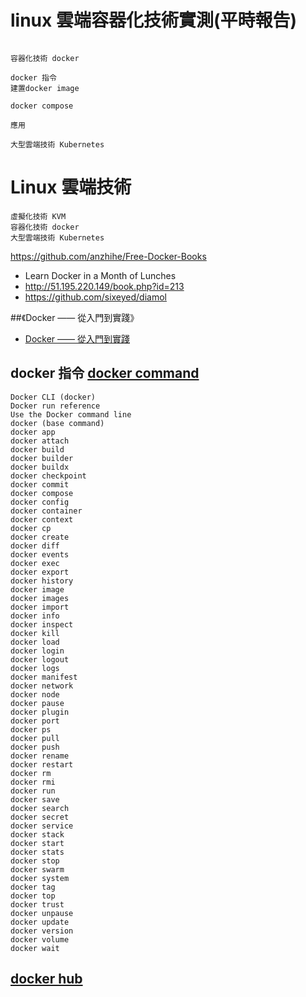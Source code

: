 # linux 雲端容器化技術實測(平時報告)
```

容器化技術 docker

docker 指令
建置docker image

docker compose

應用
```

```
大型雲端技術 Kubernetes

```
# Linux 雲端技術
```
虛擬化技術 KVM
容器化技術 docker
大型雲端技術 Kubernetes
```

https://github.com/anzhihe/Free-Docker-Books

- Learn Docker in a Month of Lunches
- http://51.195.220.149/book.php?id=213
- https://github.com/sixeyed/diamol


##《Docker —— 從入門到實踐》

- [Docker —— 從入門到實踐](https://philipzheng.gitbook.io/docker_practice/)


## docker 指令 [docker command](https://docs.docker.com/engine/reference/commandline/cli/)
```
Docker CLI (docker)
Docker run reference
Use the Docker command line
docker (base command)
docker app
docker attach
docker build
docker builder
docker buildx
docker checkpoint
docker commit
docker compose
docker config
docker container
docker context
docker cp
docker create
docker diff
docker events
docker exec
docker export
docker history
docker image
docker images
docker import
docker info
docker inspect
docker kill
docker load
docker login
docker logout
docker logs
docker manifest
docker network
docker node
docker pause
docker plugin
docker port
docker ps
docker pull
docker push
docker rename
docker restart
docker rm
docker rmi
docker run
docker save
docker search
docker secret
docker service
docker stack
docker start
docker stats
docker stop
docker swarm
docker system
docker tag
docker top
docker trust
docker unpause
docker update
docker version
docker volume
docker wait
```

## [docker hub](https://hub.docker.com/)

